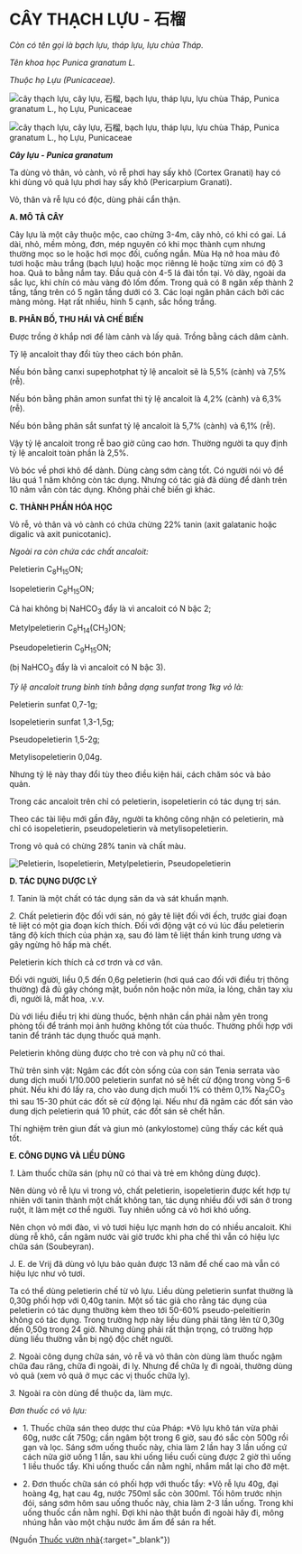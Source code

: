 # CÂY THẠCH LỰU - 石榴

*Còn có tên gọi là bạch lựu, tháp lựu, lựu chùa Tháp.*

*Tên khoa học Punica granatum L.*

*Thuộc họ Lựu (Punicaceae).*

![cây thạch lựu, cây lựu, 石榴, bạch lựu, tháp lựu, lựu chùa Tháp, Punica granatum L., họ Lựu, Punicaceae](/imgs/caythuoc/dtl/cay-thach-luu.jpg)

![cây thạch lựu, cây lựu, 石榴, bạch lựu, tháp lựu, lựu chùa Tháp, Punica granatum L., họ Lựu, Punicaceae](/imgs/caythuoc/dtl/cay-thach-luu-2.jpg)

***Cây lựu - Punica granatum***

Ta dùng vỏ thân, vỏ cành, vỏ rễ phơi hay sấy khô (Cortex Granati) hay có khi dùng vỏ quả lựu phơi hay sấy khô (Pericarpium Granati).

Vỏ, thân và rễ lựu có độc, dùng phải cẩn thận.

**A. MÔ TẢ CÂY**

Cây lựu là một cây thuộc mộc, cao chừng 3-4m, cây nhỏ, có khi có gai. Lá dài, nhỏ, mềm mỏng, đơn, mép nguyên có khi mọc thành cụm nhưng thường mọc so le hoặc hơi mọc đối, cuống ngắn. Mùa Hạ nở hoa màu đỏ tươi hoặc màu trắng (bạch lựu) hoặc mọc riênng lẻ hoặc từng xim có độ 3 hoa. Quả to bằng nắm tay. Đầu quả còn 4-5 lá đài tồn tại. Vỏ dày, ngoài da sắc lục, khi chín có màu vàng đỏ lốm đốm. Trong quả có 8 ngăn xếp thành 2 tầng, tầng trên có 5 ngăn tầng dưới có 3. Các loại ngăn phân cách bởi các màng mỏng. Hạt rất nhiều, hình 5 cạnh, sắc hồng trắng.

**B. PHÂN BỐ, THU HÁI VÀ CHẾ BIẾN**

Được trồng ở khắp nơi để làm cảnh và lấy quả. Trồng bằng cách dâm cành.

Tỷ lệ ancaloit thay đổi tùy theo cách bón phân.

Nếu bón bằng canxi supephotphat tỷ lệ ancaloit sẽ là 5,5% (cành) và 7,5% (rễ).

Nếu bón bằng phân amon sunfat thì tỷ lệ ancaloit là 4,2% (cành) và 6,3% (rễ).

Nếu bón bằng phân sắt sunfat tỷ lệ ancaloit là 5,7% (cành) và 6,1% (rễ).

Vậy tỷ lệ ancaloit trong rễ bao giờ cũng cao hơn. Thường người ta quy định tỷ lệ ancaloit toàn phần là 2,5%.

Vỏ bóc về phơi khô để dành. Dùng càng sớm càng tốt. Có người nói vỏ để lâu quá 1 năm không còn tác dụng. Nhưng có tác giả đã dùng để dành trên 10 năm vẫn còn tác dụng. Không phải chế biến gì khác.

**C. THÀNH PHẦN HÓA HỌC**

Vỏ rễ, vỏ thân và vỏ cành có chứa chừng 22% tanin (axit galatanic hoặc digalic và axit punicotanic).

*Ngoài ra còn chứa các chất ancaloit:*

Peletierin C<sub>8</sub>H<sub>15</sub>ON;

Isopeletierin C<sub>8</sub>H<sub>15</sub>ON;

Cả hai không bị NaHCO<sub>3</sub> đẩy là vì ancaloit có N bậc 2;

Metylpeletierin C<sub>8</sub>H<sub>14</sub>(CH<sub>3</sub>)ON;

Pseudopeletierin C<sub>9</sub>H<sub>15</sub>ON;

(bị NaHCO<sub>3</sub> đẩy là vì ancaloit có N bậc 3).

*Tỷ lệ ancaloit trung bình tính bằng dạng sunfat trong 1kg vỏ là:*

Peletierin sunfat 0,7-1g;

Isopeletierin sunfat 1,3-1,5g;

Pseudopeletierin 1,5-2g;

Metylisopeletierin 0,04g.

Nhưng tỷ lệ này thay đổi tùy theo điều kiện hái, cách chăm sóc và bảo quản.

Trong các ancaloit trên chỉ có peletierin, isopeletierin có tác dụng trị sán.

Theo các tài liệu mới gần đây, người ta không công nhận có peletierin, mà chỉ có isopeletierin, pseudopeletierin và metylisopeletierin.

Trong vỏ quả có chừng 28% tanin và chất màu.

![Peletierin, Isopeletierin, Metylpeletierin, Pseudopeletierin](/imgs/caythuoc/dtl/cay-thach-luu-3.jpg)

**D. TÁC DỤNG DƯỢC LÝ**

*1.* Tanin là một chất có tác dụng săn da và sát khuẩn mạnh.

*2.* Chất peletierin độc đối với sán, nó gây tê liệt đối với ếch, trước giai đoạn tê liệt có một gia đoạn kích thích. Đối với động vật có vú lúc đầu peletierin tăng độ kích thích của phản xạ, sau đó làm tê liệt thần kinh trung ương và gây ngừng hô hấp mà chết.

Peletierin kích thích cả cơ trơn và cơ vân.

Đối với người, liều 0,5 đến 0,6g peletierin (hơi quá cao đối với điều trị thông thường) đã đủ gây chóng mặt, buồn nôn hoặc nôn mửa, ỉa lỏng, chân tay xỉu đi, người lả, mắt hoa, .v.v.

Dù với liều điều trị khi dùng thuốc, bệnh nhân cần phải nằm yên trong phòng tối để tránh mọi ảnh hưởng không tốt của thuốc. Thường phối hợp với tanin để tránh tác dụng thuốc quá mạnh.

Peletierin không dùng được cho trẻ con và phụ nữ có thai.

Thử trên sinh vật: Ngâm các đốt còn sống của con sán Tenia serrata vào dung dịch muối 1/10.000 peletierin sunfat nó sẽ hết cử động trong vòng 5-6 phút. Nếu khi đó lấy ra, cho vào dung dịch muối 1% có thêm 0,1% Na<sub>2</sub>CO<sub>3</sub> thì sau 15-30 phút các đốt sẽ cử động lại. Nếu như đã ngâm các đốt sán vào dung dịch peletierin quá 10 phút, các đốt sán sẽ chết hẳn.

Thí nghiệm trên giun đất và giun mỏ (ankylostome) cũng thấy các kết quả tốt.

**E. CÔNG DỤNG VÀ LIỀU DÙNG**

*1.* Làm thuốc chữa sán (phụ nữ có thai và trẻ em không dùng được).

Nên dùng vỏ rễ lựu vì trong vỏ, chất peletierin, isopeletierin được kết hợp tự nhiên với tanin thành một chất không tan, tác dụng nhiều đối với sán ở trong ruột, ít làm mệt cơ thể người. Tuy nhiên uống cả vỏ hơi khó uống.

Nên chọn vỏ mới đào, vì vỏ tươi hiệu lực mạnh hơn do có nhiều ancaloit. Khi dùng rễ khô, cần ngâm nước vài giờ trước khi pha chế thì vẫn có hiệu lực chữa sán (Soubeyran).

J. E. de Vrij đã dùng vỏ lựu bảo quản được 13 năm để chế cao mà vẫn có hiệu lực như vỏ tươi.

Ta có thể dùng peletierin chế từ vỏ lựu. Liều dùng peletierin sunfat thường là 0,30g phối hợp với 0,40g tanin. Một số tác giả cho rằng tác dụng của peletierin có tác dụng thường kèm theo tới 50-60% pseudo-peleitierin không có tác dụng. Trong trường hợp này liều dùng phải tăng lên từ 0,30g đến 0,50g trong 24 giờ. Nhưng dùng phải rất thận trọng, có trường hợp dùng liều thường vẫn bị ngộ độc chết người.

*2.* Ngoài công dụng chữa sán, vỏ rễ và vỏ thân còn dùng làm thuốc ngậm chữa đau răng, chữa đi ngoài, đi lỵ. Nhưng để chữa lỵ đi ngoài, thường dùng vỏ quả (xem vỏ quả ở mục các vị thuốc chữa lỵ).

*3.* Ngoài ra còn dùng để thuộc da, làm mực.

*Đơn thuốc có vỏ lựu:*

* 1\. Thuốc chữa sán theo dược thư của Pháp: *Vỏ lựu khô tán vừa phải 60g, nước cất 750g; cần ngâm bột trong 6 giờ, sau đó sắc còn 500g rồi gạn và lọc. Sáng sớm uống thuốc này, chia làm 2 lần hay 3 lần uống cứ cách nửa giờ uống 1 lần, sau khi uống liều cuối cùng được 2 giờ thì uống 1 liều thuốc tẩy. Khi uống thuốc cần nằm nghỉ, nhắm mắt lại cho đỡ mệt.

* 2\. Đơn thuốc chữa sán có phối hợp với thuốc tẩy: *Vỏ rễ lựu 40g, đại hoàng 4g, hạt cau 4g, nước 750ml sắc còn 300ml. Tối hôm trước nhịn đói, sáng sớm hôm sau uống thuốc này, chia làm 2-3 lần uống. Trong khi uống thuốc cần nằm nghỉ. Đợi khi nào thật buồn đi ngoài hãy đi, mông nhúng hẳn vào một chậu nước âm ấm để sán ra hết.


(Nguồn [Thuốc vườn nhà](http://thuocvuonnha.com){:target="_blank"})